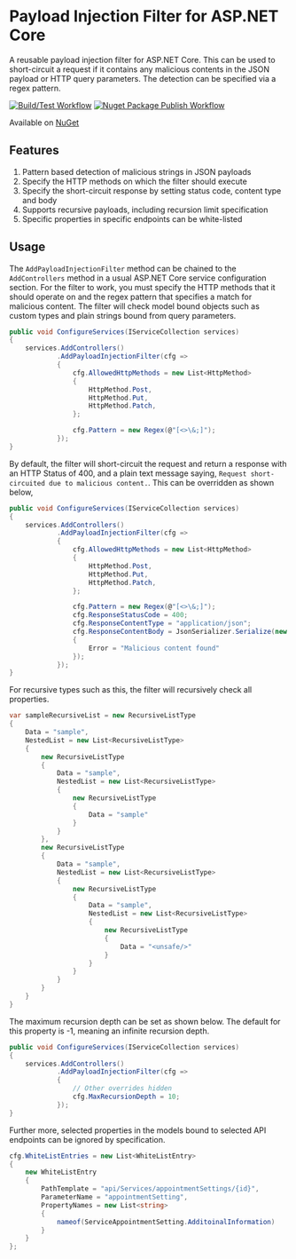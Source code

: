 # Payload Injection Filter for ASP.NET Core
A reusable payload injection filter for ASP.NET Core. This can be used to short-circuit a request if it contains any malicious contents in the JSON payload or HTTP query parameters. The detection can be specified via a regex pattern.

[![Build/Test Workflow](https://github.com/bsaranga/PayloadInjectionFilter/actions/workflows/dotnet-build.yml/badge.svg)](https://github.com/bsaranga/PayloadInjectionFilter/actions/workflows/dotnet-build.yml)
[![Nuget Package Publish Workflow](https://github.com/bsaranga/PayloadInjectionFilter/actions/workflows/dotnet-publish.yml/badge.svg)](https://github.com/bsaranga/PayloadInjectionFilter/actions/workflows/dotnet-publish.yml)

Available on [NuGet](https://www.nuget.org/packages/Zone24x7.PayloadInjectionFilter/)

## Features

1. Pattern based detection of malicious strings in JSON payloads
2. Specify the HTTP methods on which the filter should execute
3. Specify the short-circuit response by setting status code, content type and body
4. Supports recursive payloads, including recursion limit specification
5. Specific properties in specific endpoints can be white-listed

## Usage

The `AddPayloadInjectionFilter` method can be chained to the `AddControllers` method in a usual ASP.NET Core service configuration section. For the filter to work, you must specify the HTTP methods that it should operate on and the regex pattern that specifies a match for malicious content. The filter will check model bound objects such as custom types and plain strings bound from query parameters.

```csharp
public void ConfigureServices(IServiceCollection services)
{
    services.AddControllers()
            .AddPayloadInjectionFilter(cfg =>
            {
                cfg.AllowedHttpMethods = new List<HttpMethod> 
                {
                    HttpMethod.Post,
                    HttpMethod.Put,
                    HttpMethod.Patch,
                };

                cfg.Pattern = new Regex(@"[<>\&;]");
            });
}
```

By default, the filter will short-circuit the request and return a response with an HTTP Status of 400, and a plain text message saying, `Request short-circuited due to malicious content.`. This can be overridden as shown below,

```csharp
public void ConfigureServices(IServiceCollection services)
{
    services.AddControllers()
            .AddPayloadInjectionFilter(cfg =>
            {
                cfg.AllowedHttpMethods = new List<HttpMethod> 
                {
                    HttpMethod.Post,
                    HttpMethod.Put,
                    HttpMethod.Patch,
                };

                cfg.Pattern = new Regex(@"[<>\&;]");
                cfg.ResponseStatusCode = 400;
                cfg.ResponseContentType = "application/json";
                cfg.ResponseContentBody = JsonSerializer.Serialize(new
                {
                    Error = "Malicious content found"
                });
            });
}
```

For recursive types such as this, the filter will recursively check all properties.

```csharp
var sampleRecursiveList = new RecursiveListType
{
    Data = "sample",
    NestedList = new List<RecursiveListType>
    {
        new RecursiveListType
        {
            Data = "sample",
            NestedList = new List<RecursiveListType>
            {
                new RecursiveListType
                {
                    Data = "sample"
                }
            }
        },
        new RecursiveListType
        {
            Data = "sample",
            NestedList = new List<RecursiveListType>
            {
                new RecursiveListType
                {
                    Data = "sample",
                    NestedList = new List<RecursiveListType>
                    {
                        new RecursiveListType
                        {
                            Data = "<unsafe/>"
                        }
                    }
                }
            }
        }
    }
}
```

The maximum recursion depth can be set as shown below. The default for this property is -1, meaning an infinite recursion depth.

```csharp
public void ConfigureServices(IServiceCollection services)
{
    services.AddControllers()
            .AddPayloadInjectionFilter(cfg =>
            {
                // Other overrides hidden
                cfg.MaxRecursionDepth = 10;
            });
}
```

Further more, selected properties in the models bound to selected API endpoints can be ignored by specification.

```csharp
cfg.WhiteListEntries = new List<WhiteListEntry>
{
    new WhiteListEntry
    {
        PathTemplate = "api/Services/appointmentSettings/{id}",
        ParameterName = "appointmentSetting",
        PropertyNames = new List<string>
        {
            nameof(ServiceAppointmentSetting.AdditoinalInformation)
        }
    }
};
```
